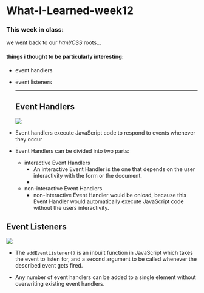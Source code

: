 # What-I-Learned-week12

### This week in class:
we went back to our *html/CSS* roots...

#### things i thought to be particularly interesting:
- event handlers
- event listeners
  

  ---
  ## Event Handlers
  ![](https://external-content.duckduckgo.com/iu/?u=https%3A%2F%2Fimage.slidesharecdn.com%2Fjavascripteventhandler-130206005809-phpapp02%2F95%2Fjavascript-event-handler-6-638.jpg%3Fcb%3D1360112430&f=1&nofb=1)

- Event handlers execute JavaScript code to respond to events whenever they occur
- Event Handlers can be divided into two parts:
  -  interactive Event Handlers
     -   An interactive Event Handler is the one that depends on the user interactivity with the form or the document. 
     -   
  -  non-interactive Event Handlers
     -   non-interactive Event Handler would be onload, because this Event Handler would automatically execute JavaScript code without the users interactivity. 

## Event Listeners
![](https://external-content.duckduckgo.com/iu/?u=http%3A%2F%2Fdocs.oracle.com%2Fjavase%2Ftutorial%2Ffigures%2Fuiswing%2Fevents%2F2eventsource.gif&f=1&nofb=1)

- The `addEventListener()` is an inbuilt function in JavaScript which takes the event to listen for, and a second argument to be called whenever the described event gets fired.

- Any number of event handlers can be added to a single element without overwriting existing event handlers.